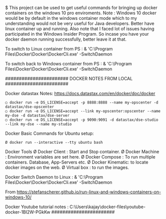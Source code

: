 $ This project can be used to get useful commands for bringing up docker containers on the windows 10 pro enviroments.
Note : Windows 10 docker would be by default in the windows container mode which to my understanding would not be very useful for Java developers. Better have linux container up and running. Also note that I faced lot of issues having participated in the Windows Insider Program. So incase you have your docker daemon running successfully, better leave it at that.

To switch to Linux container from PS :  & 'C:\Program Files\Docker\Docker\DockerCli.exe' -SwitchDaemon

To switch back to Windows container from PS :  & 'C:\Program Files\Docker\Docker\DockerCli.exe' -SwitchDaemon

#######################
DOCKER NOTES FROM LOCAL
#######################

Docker datastax Notes: https://docs.datastax.com/en/docker/doc/docker

    ○ docker run -e DS_LICENSE=accept -p 8888:8888 --name my-opscenter -d datastax/dse-opscenter
    ○ docker run -e DS_LICENSE=accept --link my-opscenter:opscenter --name my-dse -d datastax/dse-server
    ○ docker run -e DS_LICENSE=accept -p 9090:9091 -d datastax/dse-studio --link my-dse --name my-studio

Docker Basic Commands for Ubuntu setup:

	Ø docker run --interactive --tty ubuntu bash

Docker Tools
	Ø Docker Client : Start and Stop container.
	Ø Docker Machine : Environment variables are set here.
	Ø Docker Compose : To run multiple containers. Database, App-Servers etc.
	Ø Docker Kinematic: to locate docker images on the web.
	Ø Virtual box : to run the images.

Docker Switch Daemon to Linux : 
& 'C:\Program Files\Docker\Docker\DockerCli.exe' -SwitchDaemon

From <https://stefanscherer.github.io/run-linux-and-windows-containers-on-windows-10/> 

Docker Youtube tutorial notes : 
C:\Users\kajay\docker-files\youtube-docker-1BI2W-PGkKw
#######################



	
